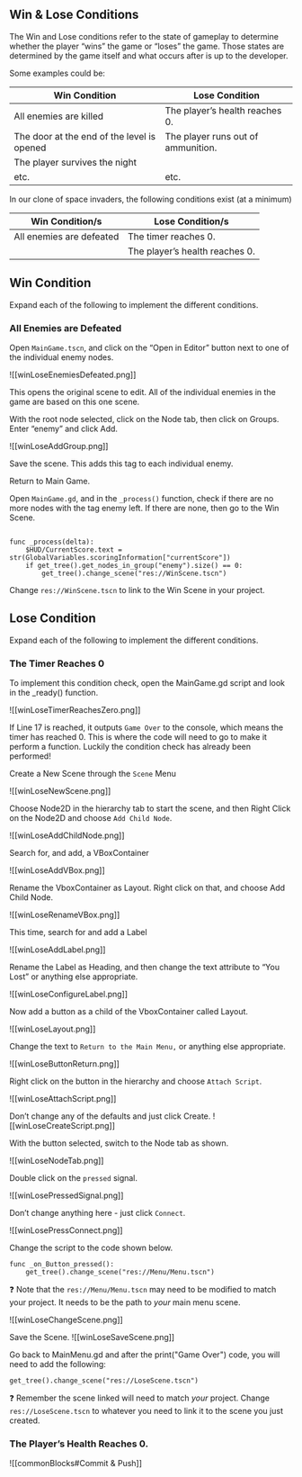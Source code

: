 
## Win & Lose Conditions

The Win and Lose conditions refer to the state of gameplay to determine whether the player “wins” the game or “loses” the game. Those states are determined by the game itself and what occurs after is up to the developer.

Some examples could be:

| Win Condition | Lose Condition |
| -- | --|
| All enemies are killed | The player’s health reaches 0. |
| The door at the end of the level is opened | The player runs out of ammunition. |
| The player survives the night | |
| etc. | etc.|

In our clone of space invaders, the following conditions exist (at a minimum)

| Win Condition/s | Lose Condition/s |
| --- | --- |
| All enemies are defeated | The timer reaches 0. |
| | The player’s health reaches 0. |

  

## Win Condition

  

Expand each of the following to implement the different conditions.

  

### All Enemies are Defeated

  

Open `MainGame.tscn`, and click on the “Open in Editor” button next to one of the individual enemy nodes.

  ![[winLoseEnemiesDefeated.png]]


  

This opens the original scene to edit. All of the individual enemies in the game are based on this one scene.

  

With the root node selected, click on the Node tab, then click on Groups. Enter “enemy” and click Add.

  ![[winLoseAddGroup.png]]



Save the scene. This adds this tag to each individual enemy.

  

Return to Main Game.

  

Open `MainGame.gd`, and in the `_process()` function, check if there are no more nodes with the tag enemy left. If there are none, then go to the Win Scene.

  

```gdscript

func _process(delta):
	$HUD/CurrentScore.text = str(GlobalVariables.scoringInformation["currentScore"])
	if get_tree().get_nodes_in_group("enemy").size() == 0:
		get_tree().change_scene("res://WinScene.tscn")

```

  

Change `res://WinScene.tscn` to link to the Win Scene in your project.

  

## Lose Condition

  

Expand each of the following to implement the different conditions.

  

### The Timer Reaches 0

  

To implement this condition check, open the MainGame.gd script and look in the _ready() function.

  ![[winLoseTimerReachesZero.png]]  

If Line 17 is reached, it outputs `Game Over` to the console, which means the timer has reached 0. This is where the code will need to go to make it perform a function. Luckily the condition check has already been performed!

  

Create a New Scene through the `Scene` Menu

  ![[winLoseNewScene.png]]


  

Choose Node2D in the hierarchy tab to start the scene, and then Right Click on the Node2D and choose `Add Child Node`.

  ![[winLoseAddChildNode.png]]  

Search for, and add, a VBoxContainer

  ![[winLoseAddVBox.png]]



  

Rename the VboxContainer as Layout. Right click on that, and choose Add Child Node.

  ![[winLoseRenameVBox.png]]


  

This time, search for and add a Label

  ![[winLoseAddLabel.png]]



  

Rename the Label as Heading, and then change the text attribute to “You Lost” or anything else appropriate.

  ![[winLoseConfigureLabel.png]]


Now add a button as a child of the VboxContainer called Layout.

  ![[winLoseLayout.png]]


  

Change the text to `Return to the Main Menu,` or anything else appropriate.

  ![[winLoseButtonReturn.png]]

Right click on the button in the hierarchy and choose `Attach Script`.

  ![[winLoseAttachScript.png]]


Don’t change any of the defaults and just click Create.
![[winLoseCreateScript.png]]



  

With the button selected, switch to the Node tab as shown.

  ![[winLoseNodeTab.png]]

Double click on the `pressed` signal.

![[winLosePressedSignal.png]]


  

Don’t change anything here - just click `Connect`.

  ![[winLosePressConnect.png]]



  

Change the script to the code shown below.

  

```gdscript
func _on_Button_pressed():
	get_tree().change_scene("res://Menu/Menu.tscn")
```

  

❓ Note that the `res://Menu/Menu.tscn` may need to be modified to match your project. It needs to be the path to *your* main menu scene.


![[winLoseChangeScene.png]]


  

Save the Scene.
![[winLoseSaveScene.png]]
  

  

Go back to MainMenu.gd and after the print("Game Over") code, you will need to add the following:

  

```gdscript
get_tree().change_scene("res://LoseScene.tscn")
```

  


❓ Remember the scene linked will need to match *your* project. Change `res://LoseScene.tscn` to whatever you need to link it to the scene you just created.

  

  

### The Player’s Health Reaches 0.

  ![[commonBlocks#Commit & Push]]